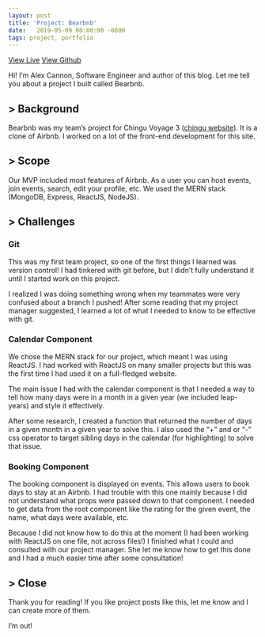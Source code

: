 ```yaml
---
layout: post
title: 'Project: Bearbnb'
date:   2019-05-09 00:00:00 -0600
tags: project, portfolio
---
```

<a class="btn btn-danger" href="https://bearbnb-06.herokuapp.com">View Live</a>
<a class="btn" href="https://github.com/chingu-voyage3/bears-06">View Github</a>

Hi! I’m Alex Cannon, Software Engineer and author of this blog. Let me tell you about a project I built called Bearbnb.

## > Background
Bearbnb was my team’s project for Chingu Voyage 3 ([chingu website](https://chingu.io/)). It is a clone of Airbnb. I worked on a lot of the front-end development for this site.

## > Scope
Our MVP included most features of Airbnb. As a user you can host events, join events, search, edit your profile, etc. We used the MERN stack (MongoDB, Express, ReactJS, NodeJS).

## > Challenges
### Git
This was my first team project, so one of the first things I learned was version control! I had tinkered with git before, but I didn’t fully understand it until I started work on this project.

I realized I was doing something wrong when my teammates were very confused about a branch I pushed! After some reading that my project manager suggested, I learned a lot of what I needed to know to be effective with git.

### Calendar Component
We chose the MERN stack for our project, which meant I was using ReactJS. I had worked with ReactJS on many smaller projects but this was the first time I had used it on a full-fledged website.

The main issue I had with the calendar component is that I needed a way to tell how many days were in a month in a given year (we included leap-years) and style it effectively.

After some research, I created a function that returned the number of days in a given month in a given year to solve this. I also used the “+” and or “-” css operator to target sibling days in the calendar (for highlighting) to solve that issue.

### Booking Component
The booking component is displayed on events. This allows users to book days to stay at an Airbnb. I had trouble with this one mainly because I did not understand what props were passed down to that component. I needed to get data from the root component like the rating for the given event, the name, what days were available, etc.

Because I did not know how to do this at the moment (I had been working with ReactJS on one file, not across files!) I finished what I could and consulted with our project manager. She let me know how to get this done and I had a much easier time after some consultation!

## > Close
Thank you for reading! If you like project posts like this, let me know and I can create more of them.

I’m out!
